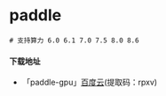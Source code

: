 # paddle
    # 支持算力 6.0 6.1 7.0 7.5 8.0 8.6 
    
#### 下载地址
  - 「paddle-gpu」[百度云](https://pan.baidu.com/s/1PXelYOJ2yqWfWfY7qAL4wA?pwd=rpxv )(提取码：rpxv)